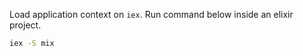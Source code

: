 Load application context on `iex`. Run command below inside an elixir project.

```bash
iex -S mix
```
